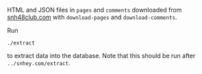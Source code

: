 HTML and JSON files in `pages` and `comments` downloaded from [snh48club.com](http://www.snh48club.com/) with `download-pages` and `download-comments`.

Run

```
./extract
```

to extract data into the database. Note that this should be run after `../snhey.com/extract`.
